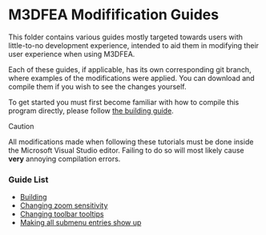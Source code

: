 # M3DFEA Modifification Guides
This folder contains various guides mostly targeted towards users with little-to-no development experience, intended to aid them in modifying their user experience when using M3DFEA.

Each of these guides, if applicable, has its own corresponding git branch, where examples of the modifications were applied. You can download and compile them if you wish to see the changes yourself.

To get started you must first become familiar with how to compile this program directly, please follow [the building guide](building.md).

> [!CAUTION]
> All modifications made when following these tutorials must be done inside the Microsoft Visual Studio editor. Failing to do so will most likely cause **very** annoying compilation errors.

### Guide List

- [Building](building.md)
- [Changing zoom sensitivity](zoom_sensitivity.md)
- [Changing toolbar tooltips](tooltips.md)
- [Making all submenu entries show up](submenu_entries.md)
